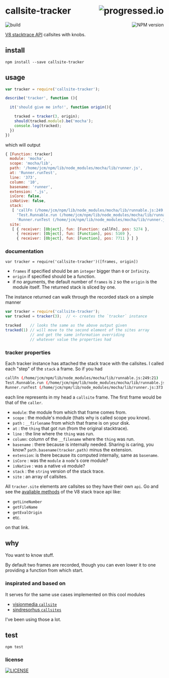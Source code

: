 # callsite-tracker [<img alt="progressed.io" src="http://progressed.io/bar/99" align="right"/>](https://github.com/fehmicansaglam/progressed.io)

[<img alt="build" src="http://img.shields.io/travis/stringparser/callsite-tracker/master.svg?style=flat-square" align="left"/>](https://travis-ci.org/stringparser/callsite-tracker/builds)
[<img alt="NPM version" src="http://img.shields.io/npm/v/callsite-tracker.svg?style=flat-square" align="right"/>](http://www.npmjs.org/package/callsite-tracker)
<br>

[V8 stacktrace API](https://code.google.com/p/v8/wiki/JavaScriptStackTraceApi) callsites with knobs.

## install

    npm install --save callsite-tracker

## usage

```js
var tracker = require('callsite-tracker');

describe('tracker', function (){

  it('should give me info!', function origin(){

    tracked = tracker(3, origin);
    should(tracked.module).be('mocha');
    console.log(tracked);
  })
})
```

which will output

```js
{ [Function: tracker]
  module: 'mocha',
  scope: 'mocha/lib',
  path: '/home/jcm/npm/lib/node_modules/mocha/lib/runner.js',
  at: 'Runner.runTest',
  line: '373',
  column: '10',
  basename: 'runner',
  extension: '.js',
  isCore: false,
  isNative: false,
  stack:
   [ 'callFn (/home/jcm/npm/lib/node_modules/mocha/lib/runnable.js:249:21)',
     'Test.Runnable.run (/home/jcm/npm/lib/node_modules/mocha/lib/runnable.js:242:7)',
     'Runner.runTest (/home/jcm/npm/lib/node_modules/mocha/lib/runner.js:373:10)' ],
  site:
   [ { receiver: [Object], fun: [Function: callFn], pos: 5274 },
     { receiver: [Object], fun: [Function], pos: 5169 },
     { receiver: [Object], fun: [Function], pos: 7711 } ] }
```

### documentation

`var tracker = require('callsite-tracker')([frames, origin])`

 - `frames` if specified should be an `integer` bigger than `0` or `Infinity`.
 - `origin` if specified should be a function.
 - if no arguments, the default number of `frames` is `2` so the `origin` is the module itself. The returned stack is sliced by one.

The instance returned can walk through the recorded stack on a simple manner

```js
var tracker = require('callsite-tracker');
var tracked = tracker(3);  // <- creates the `tracker` instance

tracked    // looks the same as the above output given
tracked(1) // will move to the second element of the sites array
           // and get the same information overriding
           // whatever value the properties had
```

### tracker properties

Each tracker instance has attached the stack trace with the callsites. I called each "step" of the `stack` a frame. So if you had

```bash
callFn (/home/jcm/npm/lib/node_modules/mocha/lib/runnable.js:249:21)
Test.Runnable.run (/home/jcm/npm/lib/node_modules/mocha/lib/runnable.js:242:7)
Runner.runTest (/home/jcm/npm/lib/node_modules/mocha/lib/runner.js:373:10)
```
each line represents in my head a `callsite` frame. The first frame would be
that of the `caller`.

 - `module`: the module from which that frame comes from.
 - `scope` : the module's module (thats why is called scope you know).
 - `path`  : `__firlename` from which that frame is on your disk.
 - `at`    : the `thing` that got run (from the original stacktrace).
 - `line`  : the line where the `thing` was run.
 - `column`: column of the `__filename` where the `thing` was run.
 - `basename` : there because is internally needed. Sharing is caring, you know? `path.basename(tracker.path)` minus the extension.
 - `extension`: is there because its computed internally, same as `basename`.
 - `isCore` : was the `module` a `node`'s core module?
 - `isNative` : was a native `v8` module?
 - `stack` : the `string` version of the stack trace.
 - `site` : an array of callsites.


All `tracker.site` elements are callsites so they have their own `api`. Go and see the [avaliable methods](https://code.google.com/p/v8/wiki/JavaScriptStackTraceApi) of the V8 stack trace api like:
 - `getLineNumber`
 - `getFileName`
 - `getEvalOrigin`
 - etc.

on that link.

## why

You want to know stuff.

By default two frames are recorded, though you can even lower it to one providing a function from which start.

### inspirated and based on

It serves for the same use cases implemented on this cool modules

 - [visionmedia `callsite`](https://github.com/visionmedia/callsite)
 - [sindresorhus `callsites`](https://github.com/sindresorhus/callsites)

I've been using those a lot.

## test

    npm test

### license

[<img alt="LICENSE" src="http://img.shields.io/npm/l/callsite-tracker.svg?style=flat-square"/>](http://opensource.org/licenses/MIT)
